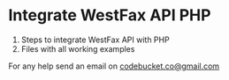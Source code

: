 # Integrate WestFax API PHP

1. Steps to integrate WestFax API with PHP
2. Files with all working examples

For any help send an email on codebucket.co@gmail.com
